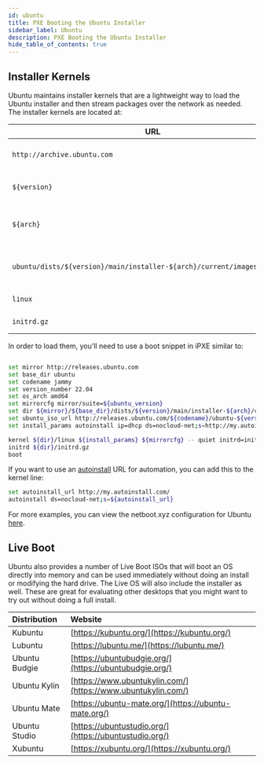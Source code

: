 ```yaml
---
id: ubuntu
title: PXE Booting the Ubuntu Installer
sidebar_label: Ubuntu
description: PXE Booting the Ubuntu Installer
hide_table_of_contents: true
---
```


## Installer Kernels

Ubuntu maintains installer kernels that are a lightweight way to load the Ubuntu installer and then stream packages over the network as needed. The installer kernels are located at:

| URL | Description |
| --- | ----------- |
| `http://archive.ubuntu.com` | Base URL for Ubuntu mirrors |
| `${version}` | Version (e.g., focal, jammy, etc) |
| `${arch}` | Architecture (e.g., amd64, arm64) |
| `ubuntu/dists/${version}/main/installer-${arch}/current/images/netboot/` | Directory containing the installer kernels |
| `linux` | Kernel filename |
| `initrd.gz` | Initrd filename |

In order to load them, you'll need to use a boot snippet in iPXE similar to:

```bash

set mirror http://releases.ubuntu.com
set base_dir ubuntu
set codename jammy
set version_number 22.04
set os_arch amd64
set mirrorcfg mirror/suite=${ubuntu_version}
set dir ${mirror}/${base_dir}/dists/${version}/main/installer-${arch}/current/images/netboot
set ubuntu_iso_url http://releases.ubuntu.com/${codename}/ubuntu-${version_number}-live-server-${os_arch}.iso
set install_params autoinstall ip=dhcp ds=nocloud-net;s=http://my.autoinstall.com/ url=${ubuntu_iso_url}

kernel ${dir}/linux ${install_params} ${mirrorcfg} -- quiet initrd=initrd.gz
initrd ${dir}/initrd.gz
boot
```

If you want to use an [autoinstall](https://canonical-subiquity.readthedocs-hosted.com/en/latest/howto/autoinstall-quickstart.html) URL for automation, you can add this to the kernel line:

```bash
set autoinstall_url http://my.autoinstall.com/
autoinstall ds=nocloud-net;s=${autoinstall_url}
```

For more examples, you can view the netboot.xyz configuration for Ubuntu [here](https://github.com/cloud-init-pxe/cloud-init-pxe/blob/master/roles/cloudinitpxecom/templates/menu/ubuntu.ipxe.j2).

## Live Boot

Ubuntu also provides a number of Live Boot ISOs that will boot an OS directly into memory and can be used immediately without doing an install or modifying the hard drive. The Live OS will also include the installer as well. These are great for evaluating other desktops that you might want to try out without doing a full install.

| Distribution | Website |
| :--- | :--- |
| Kubuntu | [https://kubuntu.org/](https://kubuntu.org/) |
| Lubuntu | [https://lubuntu.me/](https://lubuntu.me/) |
| Ubuntu Budgie | [https://ubuntubudgie.org/](https://ubuntubudgie.org/) |
| Ubuntu Kylin | [https://www.ubuntukylin.com/](https://www.ubuntukylin.com/) |
| Ubuntu Mate | [https://ubuntu-mate.org/](https://ubuntu-mate.org/) |
| Ubuntu Studio | [https://ubuntustudio.org/](https://ubuntustudio.org/) |
| Xubuntu | [https://xubuntu.org/](https://xubuntu.org/) |
